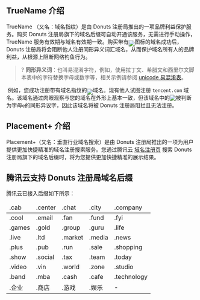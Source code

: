 
##  TrueName 介绍

TrueName （又名：域名指纹）是由 Donuts 注册局推出的一项品牌利益保护服务。购买 Donuts 注册局旗下的域名后缀可自动开通该服务，无需进行手动操作，TrueName 服务有效期与域名有效期一致。购买带有<span ><img src="https://main.qcloudimg.com/raw/44903522c47c1469c82a0eb9683488e7.png" style="margin-bottom:-7px;"/></span>图标的域名成功后，Donuts 注册局将会阻断他人注册同形异义词汇域名，从而保护域名所有人的品牌利益，从根源上阻断网络钓鱼行为。

>? **同形异义词**：也叫易混淆字符，例如，使用拉丁文、希腊文和西里尔文脚本表中的字符替换字母或数字等，相关示例请参阅 [unicode 易混淆表](https://www.unicode.org/Public/security/8.0.0/confusables.txt )。 
>
![]()
例如，您成功注册带有域名指纹的<span ><img src="https://main.qcloudimg.com/raw/fec805395995285c271da8d5c079ca17.png" style="margin-bottom:-7px;"/></span>域名。现有他人试图注册 `tencent.com` 域名。该域名通过肉眼观察与您的域名在外形上基本一致，但该域名中的<span ><img src="https://main.qcloudimg.com/raw/96619d2b4eb6425dc7d29db15131636b.png" style="margin-bottom:-3px;"/></span>被判断为字母`e`的同形异议字，因此该域名将被 Donuts 注册局阻拦且无法注册。

##  Placement+ 介绍


Placement+（又名：垂直行业域名搜索）是由 Donuts 注册局推出的一项为用户提供更加快捷精准的域名注册搜索服务。您通过腾讯云 [域名注册页](链接) 搜索 Donuts 注册局旗下的域名后缀时，将为您提供更加快捷精准的展示结果。


## 腾讯云支持 Donuts 注册局域名后缀

腾讯云已接入后缀如下所示：

<table>
<thead>
  <tr>
    <td>.cab</td>
    <td>.center</td>
    <td>.chat</td>
    <td>.city</td>
    <td>.company</td>
  </tr>
</thead>
<tbody>
  <tr>
    <td>.cool</td>
    <td>.email</td>
    <td>.fan</td>
    <td>.fund</td>
    <td>.fyi</td>
  </tr>
  <tr>
    <td>.games</td>
    <td>.gold</td>
    <td>.group</td>
    <td>.guru</td>
    <td>.life</td>
  </tr>
  <tr>
    <td>.live</td>
    <td>.ltd</td>
    <td>.market</td>
    <td>.media</td>
    <td>.news</td>
  </tr>
  <tr>
    <td>.plus</td>
    <td>.pub</td>
    <td>.run</td>
    <td>.sale</td>
    <td>.shopping</td>
  </tr>
  <tr>
    <td>.show</td>
    <td>.social</td>
    <td>.tax</td>
    <td>.team</td>
    <td>.today</td>
  </tr>
  <tr>
    <td>.video</td>
    <td>.vin</td>
    <td>.world</td>
    <td>.zone</td>
    <td>.studio</td>
  </tr>
  <tr>
    <td>.band</td>
    <td>.mba</td>
    <td>.cash</td>
    <td>.cafe</td>
    <td>.technology</td>
  </tr>
  <tr>
    <td>.企业</td>
    <td>.商店</td>
    <td>.游戏</td>
    <td>.娱乐</td>
    <td>-</td>
  </tr>
</tbody>
</table>







